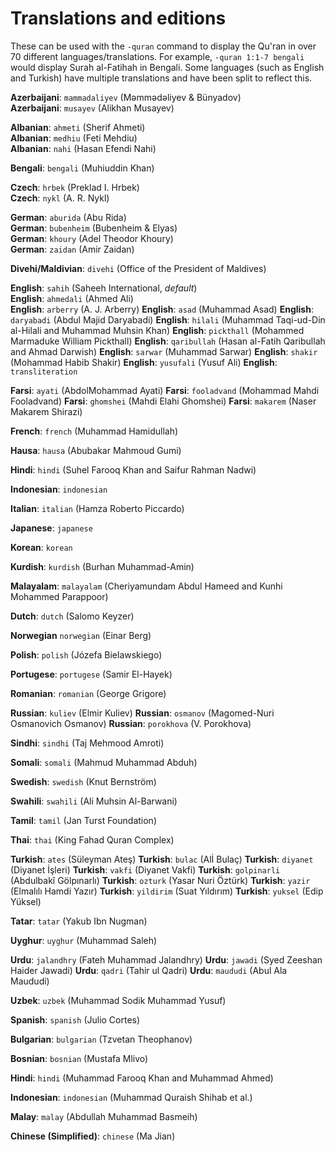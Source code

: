 # Translations and editions

These can be used with the `-quran` command to display the Qu'ran in over 70 different languages/translations. 
For example, `-quran 1:1-7 bengali` would display Surah al-Fatihah in Bengali.
Some languages (such as English and Turkish) have multiple translations and have been split to reflect this.
  
  
  
**Azerbaijani**: `mammadaliyev` (Məmmədəliyev & Bünyadov)  
**Azerbaijani**: `musayev` (Alikhan Musayev)  
  
**Albanian**: `ahmeti` (Sherif Ahmeti)  
**Albanian**: `medhiu` (Feti Mehdiu)  
**Albanian**: `nahi` (Hasan Efendi Nahi)  
  
**Bengali**: `bengali` (Muhiuddin Khan)  
  
  
**Czech**: `hrbek` (Preklad I. Hrbek)  
**Czech**: `nykl` (A. R. Nykl)  
  
**German**: `aburida` (Abu Rida)  
**German**: `bubenheim` (Bubenheim & Elyas)  
**German**: `khoury` (Adel Theodor Khoury)  
**German**: `zaidan` (Amir Zaidan)  
  
  
**Divehi/Maldivian**: `divehi` (Office of the President of Maldives)  
  
  
**English**: `sahih` (Saheeh International, *default*)  
**English**: `ahmedali` (Ahmed Ali)  
**English**: `arberry` (A. J. Arberry)
**English**: `asad` (Muhammad Asad)
**English**: `daryabadi` (Abdul Majid Daryabadi)
**English**: `hilali` (Muhammad Taqi-ud-Din al-Hilali and Muhammad Muhsin Khan)
**English**: `pickthall` (Mohammed Marmaduke William Pickthall)
**English**: `qaribullah` (Hasan al-Fatih Qaribullah and Ahmad Darwish)
**English**: `sarwar` (Muhammad Sarwar)
**English**: `shakir` (Mohammad Habib Shakir)
**English**: `yusufali` (Yusuf Ali)
**English**: `transliteration`
  
  
**Farsi**: `ayati` (AbdolMohammad Ayati)
**Farsi**: `fooladvand` (Mohammad Mahdi Fooladvand)
**Farsi**: `ghomshei` (Mahdi Elahi Ghomshei)
**Farsi**: `makarem` (Naser Makarem Shirazi)
  
  
**French**: `french` (Muhammad Hamidullah)
  
  
**Hausa**: `hausa` (Abubakar Mahmoud Gumi)
  
  
**Hindi**: `hindi` (Suhel Farooq Khan and Saifur Rahman Nadwi)
  
 
**Indonesian**: `indonesian`

**Italian**: `italian` (Hamza Roberto Piccardo)

**Japanese**: `japanese`

**Korean**: `korean`

**Kurdish**: `kurdish` (Burhan Muhammad-Amin)

**Malayalam**: `malayalam` (Cheriyamundam Abdul Hameed and Kunhi Mohammed Parappoor)

**Dutch**: `dutch` (Salomo Keyzer)

**Norwegian** `norwegian` (Einar Berg)

**Polish**: `polish` (Józefa Bielawskiego)

**Portugese**: `portugese` (Samir El-Hayek)

**Romanian**: `romanian` (George Grigore)

**Russian**: `kuliev` (Elmir Kuliev)
**Russian**: `osmanov` (Magomed-Nuri Osmanovich Osmanov)
**Russian**: `porokhova` (V. Porokhova)

**Sindhi**: `sindhi` (Taj Mehmood Amroti)

**Somali**: `somali` (Mahmud Muhammad Abduh)

**Swedish**: `swedish` (Knut Bernström)

**Swahili**: `swahili` (Ali Muhsin Al-Barwani)

**Tamil**: `tamil` (Jan Turst Foundation)

**Thai**: `thai` (King Fahad Quran Complex)

**Turkish**: `ates` (Süleyman Ateş)
**Turkish**: `bulac` (Alİ Bulaç)
**Turkish**: `diyanet` (Diyanet İşleri)
**Turkish**: `vakfi` (Diyanet Vakfi) 
**Turkish**: `golpinarli` (Abdulbakî Gölpınarlı)
**Turkish**: `ozturk` (Yasar Nuri Öztürk)
**Turkish**: `yazir` (Elmalılı Hamdi Yazır)
**Turkish**: `yildirim` (Suat Yıldırım)
**Turkish**: `yuksel` (Edip Yüksel)

**Tatar**: `tatar` (Yakub Ibn Nugman)

**Uyghur**: `uyghur` (Muhammad Saleh)

**Urdu**: `jalandhry` (Fateh Muhammad Jalandhry)
**Urdu**: `jawadi` (Syed Zeeshan Haider Jawadi)
**Urdu**: `qadri` (Tahir ul Qadri)
**Urdu**: `maududi` (Abul Ala Maududi)

**Uzbek**: `uzbek` (Muhammad Sodik Muhammad Yusuf)

**Spanish**: `spanish` (Julio Cortes)

**Bulgarian**: `bulgarian` (Tzvetan Theophanov)

**Bosnian**: `bosnian` (Mustafa Mlivo)

**Hindi**: `hindi` (Muhammad Farooq Khan and Muhammad Ahmed)

**Indonesian**: `indonesian` (Muhammad Quraish Shihab et al.)

**Malay**: `malay` (Abdullah Muhammad Basmeih) 

**Chinese (Simplified)**: `chinese` (Ma Jian)










